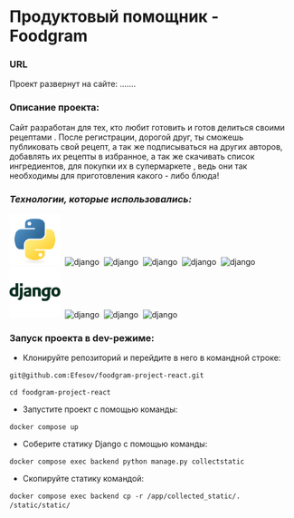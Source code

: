 # Продуктовый помощник - Foodgram
### URL

Проект развернут на сайте: .......

### Описание проекта:

Сайт разработан для тех, кто любит готовить и готов делиться своими рецептами . После регистрации, дорогой друг, ты сможешь публиковать свой рецепт, а так же подписываться на других авторов, добавлять их рецепты в избранное, а так же скачивать список ингредиентов, для покупки их в супермаркете , ведь они так необходимы для приготовления какого - либо блюда!

### *Технологии, которые использовались:*
<div>
<img src="https://raw.githubusercontent.com/devicons/devicon/1119b9f84c0290e0f0b38982099a2bd027a48bf1/icons/python/python-original.svg" title="Python" alt="Python" width="90" height="90"/>&nbsp;
<img src="
https://icongr.am/devicon/docker-original-wordmark.svg?size=138&color=currentColor" title="docker"  alt="django" width="90" height="90"/>&nbsp;
<img src="
https://icongr.am/devicon/javascript-original.svg?size=138&color=currentColor
" title="django"  alt="django" width="90" height="90"/>&nbsp;
<img src="
https://icongr.am/devicon/linux-original.svg?size=138&color=currentColor
" title="django"  alt="django" width="90" height="90"/>&nbsp;
<img src="
https://icongr.am/devicon/postgresql-original-wordmark.svg?size=138&color=currentColor
" title="django"  alt="django" width="90" height="90"/>&nbsp;
<img src="
https://icongr.am/devicon/react-original-wordmark.svg?size=138&color=currentColor
" title="django"  alt="django" width="90" height="90"/>&nbsp;
<img src="https://raw.githubusercontent.com/devicons/devicon/1119b9f84c0290e0f0b38982099a2bd027a48bf1/icons/django/django-plain-wordmark.svg" title="django"  alt="django" width="90" height="90"/>&nbsp;
<img src="https://www.vectorlogo.zone/logos/gunicorn/gunicorn-ar21.svg" title="django"  alt="django" width="" height="90"/>&nbsp;
<img src="https://www.vectorlogo.zone/logos/nginx/nginx-ar21.svg" title="django"  alt="django" width="" height="90"/>&nbsp;
<img src="https://timeweb.com/ru/community/article/0c/0c82a1f92cfa7d43060a88ab5bd73f3d.png" title="django"  alt="django" width="" height="120"/>&nbsp;
</dev>

### Запуск проекта в dev-режиме:

-   Клонируйте репозиторий и перейдите в него в командной строке:

```
git@github.com:Efesov/foodgram-project-react.git

```

```
cd foodgram-project-react

```

-   Запустите проект с помощью команды:

```
docker compose up

```

-   Соберите статику Django с помощью команды:

```
docker compose exec backend python manage.py collectstatic

```

-   Скопируйте статику командой:

```
docker compose exec backend cp -r /app/collected_static/. /static/static/
